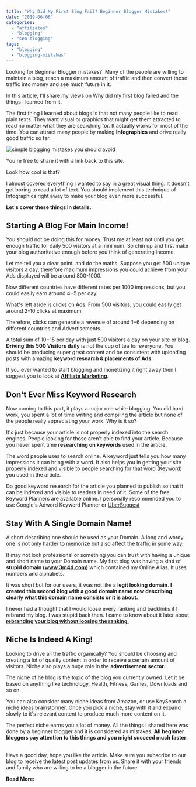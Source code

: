 ```yaml
---
title: "Why Did My First Blog Fail? Beginner Blogger Mistakes!"
date: "2019-06-06"
categories: 
  - "affiliates"
  - "blogging"
  - "seo-blogging"
tags: 
  - "blogging"
  - "blogging-mistakes"
---
```


Looking for Beginner Blogger mistakes?  Many of the people are willing to maintain a blog, reach a maximum amount of traffic and then convert those traffic into money and see much future in it.

In this article, I'll share my views on Why did my first blog failed and the things I learned from it.

The first thing I learned about blogs is that not many people like to read plain texts. They want visual or graphics that might get them attracted to read no matter what they are searching for. It actually works for most of the time. You can attract many people by making **Infographics** and drive really good traffic so far.

![simple blogging mistakes you should avoid](/posts/2019/06/images/How-did-my-first-blog-fail_-What-mistakes-I-did_-410x1024.png)

You're free to share it with a link back to this site.

Look how cool is that?  

I almost covered everything I wanted to say in a great visual thing. It doesn't get boring to read a lot of text. You should implement this technique of Infographics right away to make your blog even more successful.  

**Let's cover these things in details.**

## Starting A Blog For **Main Income**!

You should not be doing this for money. Trust me at least not until you get enough traffic for daily 500 visitors at a minimum. So chin up and first make your blog authoritative enough before you think of generating income.

Let me tell you a clear point, and do the maths. Suppose you get 500 unique visitors a day, therefore maximum impressions you could achieve from your Ads displayed will be around 800-1000.

Now different countries have different rates per 1000 impressions, but you could easily earn around $4-$5 per day.

What's left aside is clicks on Ads. From 500 visitors, you could easily get around 2-10 clicks at maximum.

Therefore, clicks can generate a revenue of around $1-$6 depending on different countries and Advertisements.

A total sum of $10-$15 per day with just 500 visitors a day on your site or blog. **Driving this 500 Visitors daily** is not the cup of tea for everyone. You should be producing super great content and be consistent with uploading posts with amazing **keyword research & placements of Ads**.

If you ever wanted to start blogging and monetizing it right away then I suggest you to look at **[Affiliate Marketing](https://sastaeinstein.com/2019/08/affiliate-marketing-for-beginners.html)**.

## Don't Ever Miss **Keyword Research**

Now coming to this part, it plays a major role while blogging. You did hard work, you spent a lot of time writing and compiling the article but none of the people really appreciating your work. Why is it so?

It's just because your article is not properly indexed into the search engines. People looking for those aren't able to find your article. Because you never spent time **researching on keywords** used in the article.

The word people uses to search online. A keyword just tells you how many impressions it can bring with a word. It also helps you in getting your site properly indexed and visible to people searching for that word (Keyword) you used in the article.

Do good keyword research for the article you planned to publish so that it can be indexed and visible to readers in need of it. Some of the free Keyword Planners are available online. I personally recommended you to use Google's Adword Keyword Planner or [UberSuggest](https://ubersuggest.com)

## Stay With A Single **Domain Name**!

A short describing one should be used as your Domain. A long and wordy one is not only harder to memorize but also affect the traffic in some way.

It may not look professional or something you can trust with having a unique and short name to your Domain name. My first blog was having a kind of **stupid domain (www.3m4d.com)** which contained my Online Alias. It uses numbers and alphabets.

It was short but for our users, it was not like a l**egit looking domain**. **I created this second blog with a good domain name now describing clearly what this domain name consists or it is about.**

I never had a thought that I would loose every ranking and backlinks if I rebrand my blog. I was stupid back then. I came to know about it later about **[rebranding your blog without loosing the ranking](https://problogger.com/thinking-of-rebranding-your-blog-read-this/)**[.](https://problogger.com/thinking-of-rebranding-your-blog-read-this/)

## **Niche** Is Indeed A King!

Looking to drive all the traffic organically? You should be choosing and creating a lot of quality content in order to receive a certain amount of visitors. Niche also plays a huge role in the **advertisement sector.**

The niche of he blog is the topic of the blog you currently owned. Let it be based on anything like technology, Health, Fitness, Games, Downloads and so on.

You can also consider many niche ideas from Amazon, or use KeySearch a [niche ideas brainstormer](https://www.keysearch.co/tools/brainstorm-niche-ideas). Once you pick a niche, stay with it and expand slowly to it's relevant content to produce much more content on it.

The perfect niche earns you a lot of money. All the things I shared here was done by a beginner blogger and it is considered as mistakes. **All beginner bloggers pay attention to this things and you might succeed much faster**.  

Have a good day, hope you like the article. Make sure you subscribe to our blog to receive the latest post updates from us. Share it with your friends and family who are willing to be a blogger in the future.

**Read More:**
